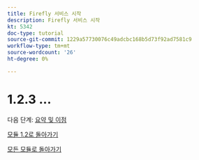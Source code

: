 ```yaml
---
title: Firefly 서비스 시작
description: Firefly 서비스 시작
kt: 5342
doc-type: tutorial
source-git-commit: 1229a57730076c49adcbc168b5d73f92ad7581c9
workflow-type: tm+mt
source-wordcount: '26'
ht-degree: 0%

---
```


# 1.2.3 ...


다음 단계: [요약 및 이점](./summary.md)

[모듈 1.2로 돌아가기](./automation.md)

[모든 모듈로 돌아가기](./../../../overview.md)
